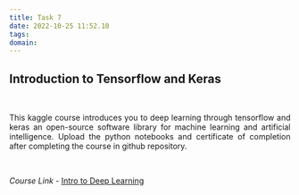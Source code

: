 ```yaml
---
title: Task 7
date: 2022-10-25 11:52.10
tags:
domain:
---
```


## Introduction to Tensorflow and Keras

<br>

<p align='justify'>
This kaggle course introduces you to deep learning through tensorflow and keras an open-source software library for machine learning and artificial intelligence. Upload the python notebooks and  certificate of completion after completing the course in github repository. 
</p>

<br>

*Course Link* -  [Intro to Deep Learning](https://www.kaggle.com/learn/intro-to-deep-learning)
